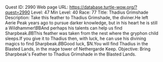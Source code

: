 Quest ID: 2990
Web page URL: https://database.turtle-wow.org/?quest=2990
Level: 47
Min Level: 40
Race: 77
Title: Thadius Grimshade
Description: Take this feather to Thadius Grimshade, the diviner.He left Aerie Peak years ago to pursue darker knowledge, but in his heart he is still a Wildhammer!$B$BAnd perhaps his talents can help us find Sharpbeak.$B$BThis feather was taken from the nest where the gryphon child sleeps.If you give it to Thadius then, with luck, he can use his divining magics to find Sharpbeak.$B$BGood luck, $N.You will find Thadius in the Blasted Lands, in the mage tower of Nethergarde Keep.
Objective: Bring Sharpbeak's Feather to Thadius Grimshade in the Blasted Lands.
